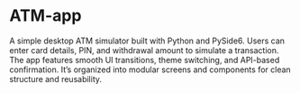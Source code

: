 # ATM-app
A simple desktop ATM simulator built with Python and PySide6. Users can enter card details, PIN, and withdrawal amount to simulate a transaction. The app features smooth UI transitions, theme switching, and API-based confirmation. It’s organized into modular screens and components for clean structure and reusability.
